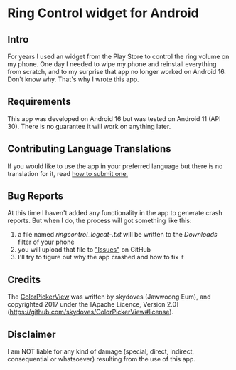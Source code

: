 # Ring Control widget for Android

## Intro

For years I used an widget from the Play Store to control the ring volume on my phone.  One day I needed to wipe my phone and reinstall everything from scratch, and to my surprise that app no longer worked on Android 16.  Don't know why.  That's why I wrote this app.

## Requirements

This app was developed on Android 16 but was tested on Android 11 (API 30).  There is no guarantee it will work on anything later.

## Contributing Language Translations

If you would like to use the app in your preferred language but there is no translation for it, read [how to submit one.](https://github.com/khpylon/RingControl/blob/master/TRANSLATIONS.md)

## Bug Reports

At this time I haven't added any functionality in the app to generate crash reports.  But when I do, the process will got something like this:
1. a file named *ringcontrol_logcat-<datetime>.txt* will be written to the *Downloads* filter of your phone
2. you will upload that file to ["Issues"](https://github.com/khpylon/RIngControl/issues) on GitHub
3. I'll try to figure out why the app crashed and how to fix it

## Credits

The [ColorPickerView](https://github.com/skydoves/ColorPickerView) was written by skydoves (Jawwoong Eum), and copyrighted 2017 under the [Apache Licence, Version 2.0] (https://github.com/skydoves/ColorPickerView#license).

## Disclaimer

I am NOT liable for any kind of damage (special, direct, indirect, consequential or whatsoever) resulting from the use of this app. 